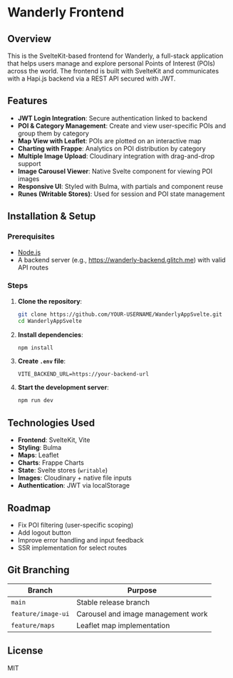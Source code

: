 
# Wanderly Frontend

## Overview

This is the SvelteKit-based frontend for Wanderly, a full-stack application that helps users manage and explore personal Points of Interest (POIs) across the world. The frontend is built with SvelteKit and communicates with a Hapi.js backend via a REST API secured with JWT.

## Features

- **JWT Login Integration**: Secure authentication linked to backend
- **POI & Category Management**: Create and view user-specific POIs and group them by category
- **Map View with Leaflet**: POIs are plotted on an interactive map
- **Charting with Frappe**: Analytics on POI distribution by category
- **Multiple Image Upload**: Cloudinary integration with drag-and-drop support
- **Image Carousel Viewer**: Native Svelte component for viewing POI images
- **Responsive UI**: Styled with Bulma, with partials and component reuse
- **Runes (Writable Stores)**: Used for session and POI state management

## Installation & Setup

### Prerequisites

- [Node.js](https://nodejs.org/)
- A backend server (e.g., https://wanderly-backend.glitch.me) with valid API routes

### Steps

1. **Clone the repository**:
   ```sh
   git clone https://github.com/YOUR-USERNAME/WanderlyAppSvelte.git
   cd WanderlyAppSvelte
   ```

2. **Install dependencies**:
   ```sh
   npm install
   ```

3. **Create `.env` file**:
   ```env
   VITE_BACKEND_URL=https://your-backend-url
   ```

4. **Start the development server**:
   ```sh
   npm run dev
   ```

## Technologies Used

- **Frontend**: SvelteKit, Vite
- **Styling**: Bulma
- **Maps**: Leaflet
- **Charts**: Frappe Charts
- **State**: Svelte stores (`writable`)
- **Images**: Cloudinary + native file inputs
- **Authentication**: JWT via localStorage

## Roadmap

- Fix POI filtering (user-specific scoping)
- Add logout button
- Improve error handling and input feedback
- SSR implementation for select routes

## Git Branching

| Branch                | Purpose                                  |
|-----------------------|------------------------------------------|
| `main`               | Stable release branch                    |
| `feature/image-ui`   | Carousel and image management work       |
| `feature/maps`       | Leaflet map implementation               |

## License

MIT
